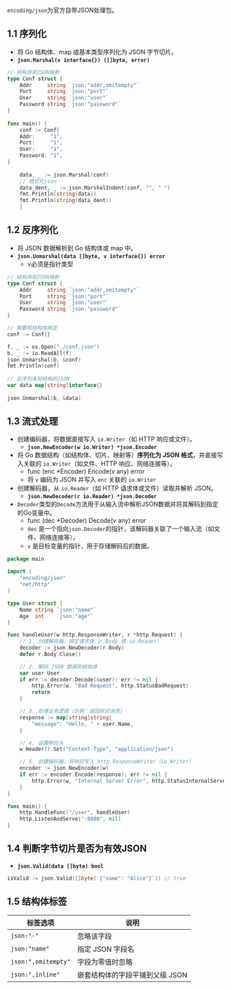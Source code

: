
`encoding/json`为官方自带JSON处理包。

## 1.1 序列化

- 将 Go 结构体、map 或基本类型序列化为 JSON 字节切片。
-  **`json.Marshal(v interface{}) ([]byte, error)`**

```go
// 结构体和JSON映射  
type Conf struct {  
    Addr     string `json:"addr,omitempty"`  
    Port     string `json:"port"`  
    User     string `json:"user"`  
    Password string `json:"password"`  
}  
  
func main() {  
    conf := Conf{  
    Addr:     "1",  
    Port:     "1",  
    User:     "1",  
    Password: "1",  
}
  
    data, _ := json.Marshal(conf)  
    // 格式化json  
    data_dent, _ := json.MarshalIndent(conf, "", " ")  
    fmt.Println(string(data))  
    fmt.Println(string(data_dent))
    }
```
## 1.2 反序列化

- 将 JSON 数据解析到 Go 结构体或 map 中。
- **`json.Unmarshal(data []byte, v interface{}) error`**
    - v必须是指针类型

```go
// 结构体和JSON映射  
type Conf struct {  
    Addr     string `json:"addr,omitempty"`  
    Port     string `json:"port"`  
    User     string `json:"user"`  
    Password string `json:"password"`  
}  

// 需要和结构体绑定
conf := Conf{}

f, _ := os.Open("./conf.json")  
b, _ := io.ReadAll(f)  
json.Unmarshal(b, &conf)  
fmt.Println(conf)  
  
// 反序列未知结构的JSON  
var data map[string]interface{}  
  
json.Unmarshal(b, &data)  
```
## 1.3 流式处理

- 创建编码器，将数据直接写入 `io.Writer`（如 HTTP 响应或文件）。
    - **`json.NewEncoder(w io.Writer) *json.Encoder`**
-  将 Go 数据结构（如结构体、切片、映射等）​**序列化为 JSON 格式**，并直接写入关联的 `io.Writer`（如文件、HTTP 响应、网络连接等）。
    - func (enc \*Encoder) Encode(v any) error
    - 将 `v` 编码为 JSON 并写入 `enc` 关联的 `io.Writer`
- 创建解码器，从 `io.Reader`（如 HTTP 请求体或文件）读取并解析 JSON。
    - **`json.NewDecoder(r io.Reader) *json.Decoder`**
- `Decoder`类型的`Decode`方法用于从输入流中解析JSON数据并将其解码到指定的Go变量中。
    - func (dec \*Decoder) Decode(v any) error
    - `dec` 是一个指向`json.Decoder`的指针，该解码器关联了一个输入流（如文件、网络连接等）。
    - `v` 是目标变量的指针，用于存储解码后的数据。

```go
package main

import (
    "encoding/json"
    "net/http"
)

type User struct {
    Name string `json:"name"`
    Age  int    `json:"age"`
}

func handleUser(w http.ResponseWriter, r *http.Request) {
    // 1. 创建解码器，绑定请求体（r.Body 是 io.Reader）
    decoder := json.NewDecoder(r.Body)
    defer r.Body.Close()

    // 2. 解码 JSON 数据到结构体
    var user User
    if err := decoder.Decode(&user); err != nil {
        http.Error(w, "Bad Request", http.StatusBadRequest)
        return
    }

    // 3. 处理业务逻辑（示例：返回欢迎消息）
    response := map[string]string{
        "message": "Hello, " + user.Name,
    }

    // 4. 设置响应头
    w.Header().Set("Content-Type", "application/json")

    // 5. 创建编码器，将响应写入 http.ResponseWriter（io.Writer）
    encoder := json.NewEncoder(w)
    if err := encoder.Encode(response); err != nil {
        http.Error(w, "Internal Server Error", http.StatusInternalServerError)
    }
}

func main() {
    http.HandleFunc("/user", handleUser)
    http.ListenAndServe(":8080", nil)
}
```

## 1.4 判断字节切片是否为有效JSON

- **`json.Valid(data []byte) bool`**

```go
isValid := json.Valid([]byte(`{"name": "Alice"}`)) // true
```
## 1.5 结构体标签

| 标签选项                | 说明                 |
| ------------------- | ------------------ |
| `json:"-"`          | 忽略该字段              |
| `json:"name"`       | 指定 JSON 字段名        |
| `json:",omitempty"` | 字段为零值时忽略           |
| `json:",inline"`    | 嵌套结构体的字段平铺到父级 JSON |
